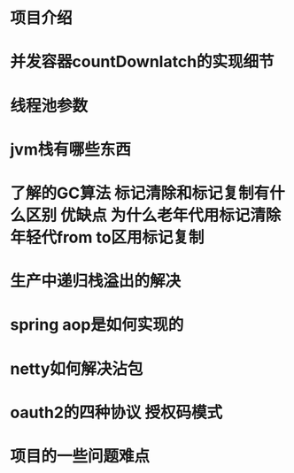 # 项目介绍
# 并发容器countDownlatch的实现细节
# 线程池参数
# jvm栈有哪些东西
# 了解的GC算法 标记清除和标记复制有什么区别 优缺点 为什么老年代用标记清除 年轻代from to区用标记复制
# 生产中递归栈溢出的解决
# spring aop是如何实现的
# netty如何解决沾包
# oauth2的四种协议 授权码模式
# 项目的一些问题难点

